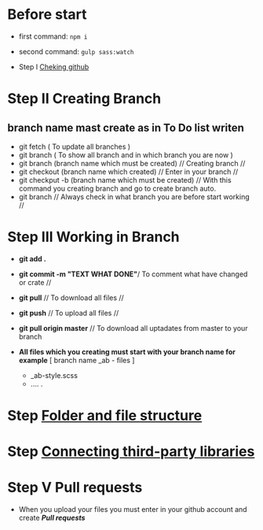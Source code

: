 # Before start

- first command: `npm i`
- second command: `gulp sass:watch`

- Step I [Cheking github](documentation/checking-github.md)

# Step II Creating Branch

## **branch name mast create as in To Do list writen**

- git fetch ( To update all branches )
- git branch ( To show all branch and in which branch you are now )
- git branch (branch name which must be created) // Creating branch //
- git checkout (branch name which created) // Enter in your branch //
- git checkput -b (branch name which must be created) // With this command you creating branch and go to create branch auto.
- git branch // Always check in what branch you are before start working //

# Step III Working in Branch

- **git add .**
- **git commit -m "TEXT WHAT DONE"**/ To comment what have changed or crate //
- **git pull** // To download all files //

- **git push** // To upload all files //
  

- **git pull origin master** // To download all uptadates from master to your branch

- **All files which you creating must start with your branch name for example** [ branch name _ab - files ]

  - _ab-style.scss
  - .... .

# Step [Folder and file structure](documentation/folder-file-structure.md)

# Step [Connecting third-party libraries](documentation/ibraries.md)

# Step V Pull requests

- When you upload your files you must enter in your github account and create **_Pull requests_**
